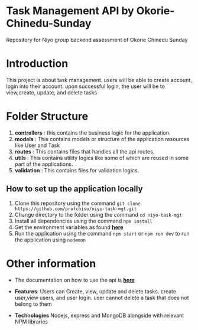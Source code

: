# Task Management API by Okorie-Chinedu-Sunday

Repository for Niyo group backend assessment of Okorie Chinedu Sunday

# Introduction

This project is about task management. users will be able to create account, login into their account. upon successful login, the user will be to view,create, update, and delete tasks

# Folder Structure

1. **controllers** : this contains the business logic for the application.
2. **models** : This contains models or structure of the application resources like User and Task
3. **routes** : This contains files that handles all the api routes.
4. **utils** : This contains utility logics like some of which are reused in some part of the applications.
5. **validation** : This contains files for validation logics.

## How to set up the application locally

1. Clone this repository using the command `git clone https://github.com/profchiso/niyo-task-mgt.git`
2. Change directory to the folder using the command `cd niyo-task-mgt`
3. Install all dependencies using the command `npm install`
4. Set the environment variables as found **[here](https://github.com/profchiso/niyo-task-mgt/blob/dev/.env.example.txt)**
5. Run the application using the command `npm start` or `npm run dev` to run the application using `nodemon`

# Other information

- The documentation on how to use the api is **[here](https://documenter.getpostman.com/view/7669287/2sA3QmCuJx)**

- **Features**: Users can Create, view, update and delete tasks. create user,view users, and user login. user cannot delete a task that does not belong to them

- **Technologies** Nodejs, express and MongoDB alongside with relevant NPM libraries
